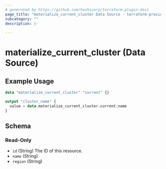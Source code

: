 ```yaml
---
# generated by https://github.com/hashicorp/terraform-plugin-docs
page_title: "materialize_current_cluster Data Source - terraform-provider-materialize"
subcategory: ""
description: |-
  
---
```


# materialize_current_cluster (Data Source)



## Example Usage

```terraform
data "materialize_current_cluster" "current" {}

output "cluster_name" {
  value = data.materialize_current_cluster.current.name
}
```

<!-- schema generated by tfplugindocs -->
## Schema

### Read-Only

- `id` (String) The ID of this resource.
- `name` (String)
- `region` (String)
